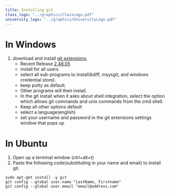 ```yaml
---
title: Installing git
class_logo: "../graphics/ClassLogo.pdf"
university_logo: "../graphics/UniversityLogo.pdf"
---
```


# In Windows
1. download and install [git extensions](https://github.com/gitextensions/gitextensions/releases).
    * Recent Release [2.48.05](https://github.com/gitextensions/gitextensions/releases/download/v2.48.05/GitExtensions-2.48.05-SetupComplete.msi)
    * install for all users
    * select all sub-programs to install(kdiff, msysgit, and windows credential store).
    * keep putty as default.
    * Other programs will then install.
    * In the git install when it asks about shell integration, select the option which allows git commands and unix commands from the cmd shell.
    * Keep all other options default
    * select a language(english)
    * set your username and password in the git extensions settings window that pops up

# In Ubuntu

1. Open up a terminal window (ctrl+alt+t)
1. Paste the following code(substituting in your name and email) to install git.

```sudo apt-get update
sudo apt-get install -y git
git config --global user.name "LastName, Firstname"
git config --global user.email "email@address.com"
```
